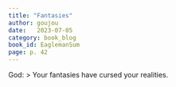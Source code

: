 ```yaml
---
title: "Fantasies"
author: goujou
date:   2023-07-05
category: book_blog
book_id: EaglemanSum
page: p. 42
---
```

God: > Your fantasies have cursed your realities.
